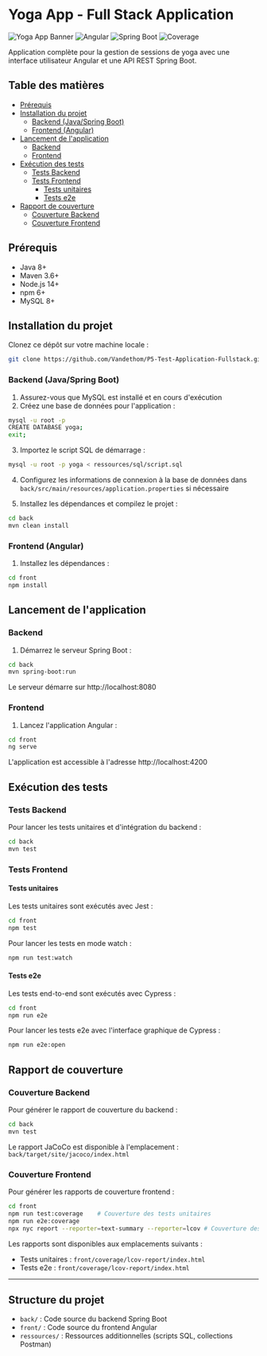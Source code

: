 # Yoga App - Full Stack Application

![Yoga App Banner](https://img.shields.io/badge/Yoga%20App-Full%20Stack-green)
![Angular](https://img.shields.io/badge/Frontend-Angular-red)
![Spring Boot](https://img.shields.io/badge/Backend-Spring%20Boot-blue)
![Coverage](https://img.shields.io/badge/Coverage-90%25-success)

Application complète pour la gestion de sessions de yoga avec une interface utilisateur Angular et une API REST Spring Boot.

## Table des matières

- [Prérequis](#prérequis)
- [Installation du projet](#installation-du-projet)
  - [Backend (Java/Spring Boot)](#backend-javaspring-boot)
  - [Frontend (Angular)](#frontend-angular)
- [Lancement de l'application](#lancement-de-lapplication)
  - [Backend](#backend)
  - [Frontend](#frontend)
- [Exécution des tests](#exécution-des-tests)
  - [Tests Backend](#tests-backend)
  - [Tests Frontend](#tests-frontend)
    - [Tests unitaires](#tests-unitaires)
    - [Tests e2e](#tests-e2e)
- [Rapport de couverture](#rapport-de-couverture)
  - [Couverture Backend](#couverture-backend)
  - [Couverture Frontend](#couverture-frontend)

## Prérequis

- Java 8+
- Maven 3.6+
- Node.js 14+
- npm 6+
- MySQL 8+

## Installation du projet

Clonez ce dépôt sur votre machine locale :

```bash
git clone https://github.com/Vandethom/P5-Test-Application-Fullstack.git
```

### Backend (Java/Spring Boot)

1. Assurez-vous que MySQL est installé et en cours d'exécution
2. Créez une base de données pour l'application :

```bash
mysql -u root -p
CREATE DATABASE yoga;
exit;
```

3. Importez le script SQL de démarrage :

```bash
mysql -u root -p yoga < ressources/sql/script.sql
```

4. Configurez les informations de connexion à la base de données dans `back/src/main/resources/application.properties` si nécessaire

5. Installez les dépendances et compilez le projet :

```bash
cd back
mvn clean install
```

### Frontend (Angular)

1. Installez les dépendances :

```bash
cd front
npm install
```

## Lancement de l'application

### Backend

1. Démarrez le serveur Spring Boot :

```bash
cd back
mvn spring-boot:run
```

Le serveur démarre sur http://localhost:8080

### Frontend

1. Lancez l'application Angular :

```bash
cd front
ng serve
```

L'application est accessible à l'adresse http://localhost:4200

## Exécution des tests

### Tests Backend

Pour lancer les tests unitaires et d'intégration du backend :

```bash
cd back
mvn test
```

### Tests Frontend

#### Tests unitaires

Les tests unitaires sont exécutés avec Jest :

```bash
cd front
npm test
```

Pour lancer les tests en mode watch :

```bash
npm run test:watch
```

#### Tests e2e

Les tests end-to-end sont exécutés avec Cypress :

```bash
cd front
npm run e2e
```

Pour lancer les tests e2e avec l'interface graphique de Cypress :

```bash
npm run e2e:open
```

## Rapport de couverture

### Couverture Backend

Pour générer le rapport de couverture du backend :

```bash
cd back
mvn test
```

Le rapport JaCoCo est disponible à l'emplacement : `back/target/site/jacoco/index.html`

### Couverture Frontend

Pour générer les rapports de couverture frontend :

```bash
cd front
npm run test:coverage    # Couverture des tests unitaires
npm run e2e:coverage     
npx nyc report --reporter=text-summary --reporter=lcov # Couverture des tests e2e
```

Les rapports sont disponibles aux emplacements suivants :
- Tests unitaires : `front/coverage/lcov-report/index.html`
- Tests e2e : `front/coverage/lcov-report/index.html`

---

## Structure du projet

- `back/` : Code source du backend Spring Boot
- `front/` : Code source du frontend Angular
- `ressources/` : Ressources additionnelles (scripts SQL, collections Postman)
